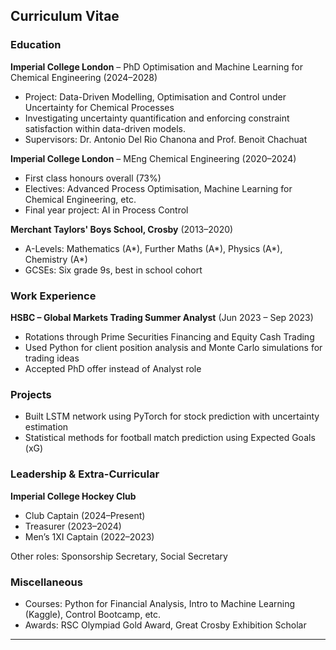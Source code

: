 ## Curriculum Vitae

### Education

**Imperial College London** – PhD Optimisation and Machine Learning for Chemical Engineering (2024–2028)  
- Project: Data-Driven Modelling, Optimisation and Control under Uncertainty for Chemical Processes  
- Investigating uncertainty quantification and enforcing constraint satisfaction within data-driven models.  
- Supervisors: Dr. Antonio Del Rio Chanona and Prof. Benoit Chachuat

**Imperial College London** – MEng Chemical Engineering (2020–2024)  
- First class honours overall (73%)  
- Electives: Advanced Process Optimisation, Machine Learning for Chemical Engineering, etc.  
- Final year project: AI in Process Control
  
**Merchant Taylors' Boys School, Crosby** (2013–2020)  
- A-Levels: Mathematics (A*), Further Maths (A*), Physics (A*), Chemistry (A*)  
- GCSEs: Six grade 9s, best in school cohort

### Work Experience

**HSBC – Global Markets Trading Summer Analyst** (Jun 2023 – Sep 2023)  
- Rotations through Prime Securities Financing and Equity Cash Trading  
- Used Python for client position analysis and Monte Carlo simulations for trading ideas  
- Accepted PhD offer instead of Analyst role

### Projects

- Built LSTM network using PyTorch for stock prediction with uncertainty estimation  
- Statistical methods for football match prediction using Expected Goals (xG)

### Leadership & Extra-Curricular

**Imperial College Hockey Club**  
- Club Captain (2024–Present)  
- Treasurer (2023–2024)  
- Men’s 1XI Captain (2022–2023)  

Other roles: Sponsorship Secretary, Social Secretary

### Miscellaneous

- Courses: Python for Financial Analysis, Intro to Machine Learning (Kaggle), Control Bootcamp, etc.  
- Awards: RSC Olympiad Gold Award, Great Crosby Exhibition Scholar  

---
